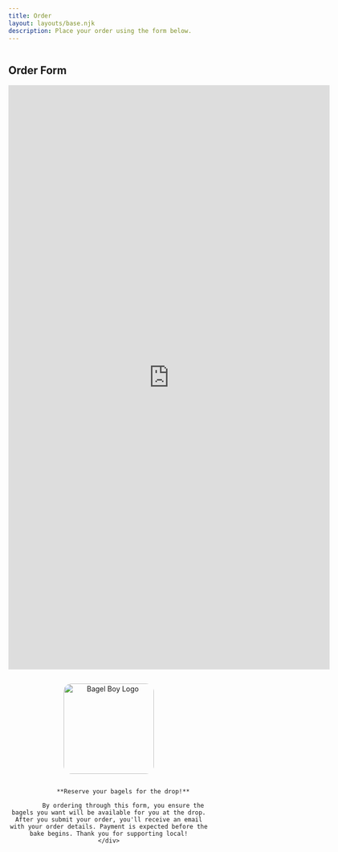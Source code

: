 ```yaml
---
title: Order
layout: layouts/base.njk
description: Place your order using the form below.
---
```



<div style="display: flex; align-items: flex-start; gap: 2em; flex-wrap: wrap;">
	<div style="flex: 1; min-width: 320px;">
	<h2>Order Form</h2>
	<iframe src="https://docs.google.com/forms/d/e/1FAIpQLSd3HvgELa8LhfwlESfBz2mB6n5Seb7_8KZnWHeAirap_dB9xg/viewform?embedded=true" width="640" height="1163" frameborder="0" marginheight="0" marginwidth="0">Loading…</iframe>
	</div>
	<div style="flex: 1; min-width: 280px; max-width: 400px; text-align: center;">
			<img src="/assets/uploads/b_boy_logo100x100.png" alt="Bagel Boy Logo" style="width: 180px; height: 180px; border-radius: 16px; margin-bottom: 1em;">
			
			**Reserve your bagels for the drop!**
			
			By ordering through this form, you ensure the bagels you want will be available for you at the drop. After you submit your order, you'll receive an email with your order details. Payment is expected before the bake begins. Thank you for supporting local!
	</div>
</div>
